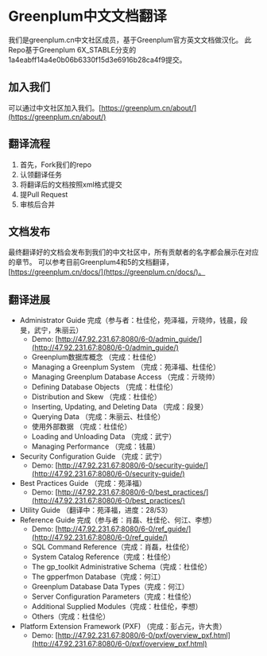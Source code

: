 # Greenplum中文文档翻译
我们是greenplum.cn中文社区成员，基于Greenplum官方英文文档做汉化。
此Repo基于Greenplum 6X_STABLE分支的1a4eabff14a4e0b06b6330f15d3e6916b28ca4f9提交。
## 加入我们
可以通过中文社区加入我们。[https://greenplum.cn/about/](https://greenplum.cn/about/)
## 翻译流程

 1. 首先，Fork我们的repo
 2. 认领翻译任务
 3. 将翻译后的文档按照xml格式提交
 4. 提Pull Request
 5. 审核后合并

## 文档发布
最终翻译好的文档会发布到我们的中文社区中，所有贡献者的名字都会展示在对应的章节。
可以参考目前Greenplum4和5的文档翻译，[https://greenplum.cn/docs/](https://greenplum.cn/docs/)。

## 翻译进展
- Administrator Guide 完成（参与者：杜佳伦，苑泽福，亓晓帅，钱晨，段旻，武宁，朱丽云）
    - Demo: [http://47.92.231.67:8080/6-0/admin_guide/](http://47.92.231.67:8080/6-0/admin_guide/)
    - Greenplum数据库概念 （完成：杜佳伦）
    - Managing a Greenplum System （完成：苑泽福、杜佳伦）
    - Managing Greenplum Database Access （完成：亓晓帅）
    - Defining Database Objects （完成：杜佳伦）
    - Distribution and Skew （完成：杜佳伦）
    - Inserting, Updating, and Deleting Data （完成：段旻）
    - Querying Data （完成：朱丽云、杜佳伦）
    - 使用外部数据 （完成：杜佳伦）
    - Loading and Unloading Data （完成：武宁）
    - Managing Performance （完成：钱晨）
- Security Configuration Guide （完成：武宁）
    - Demo: [http://47.92.231.67:8080/6-0/security-guide/](http://47.92.231.67:8080/6-0/security-guide/)
- Best Practices Guide （完成：苑泽福）
    - Demo: [http://47.92.231.67:8080/6-0/best_practices/](http://47.92.231.67:8080/6-0/best_practices/)
- Utility Guide （翻译中：苑泽福，进度：28/53）
- Reference Guide 完成（参与者：肖磊、杜佳伦、何江、李想）
    - Demo: [http://47.92.231.67:8080/6-0/ref_guide/](http://47.92.231.67:8080/6-0/ref_guide/)
    - SQL Command Reference（完成：肖磊，杜佳伦）
    - System Catalog Reference（完成：杜佳伦）
    - The gp_toolkit Administrative Schema（完成：杜佳伦）
    - The gpperfmon Database（完成：何江）
    - Greenplum Database Data Types（完成：何江）
    - Server Configuration Parameters（完成：杜佳伦）
    - Additional Supplied Modules（完成：杜佳伦，李想）
    - Others（完成：杜佳伦）
- Platform Extension Framework (PXF) （完成：彭占元，许大贵）
    - Demo: [http://47.92.231.67:8080/6-0/pxf/overview_pxf.html](http://47.92.231.67:8080/6-0/pxf/overview_pxf.html)
